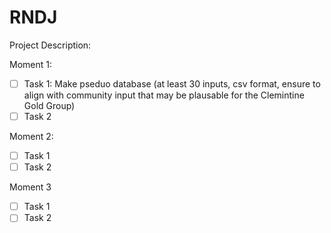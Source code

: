 # RNDJ

Project Description:



Moment 1:

- [ ] Task 1: Make pseduo database (at least 30 inputs, csv format, ensure to align with community input that may be plausable for the Clemintine Gold Group)
- [ ] Task 2
      
Moment 2:

- [ ] Task 1
- [ ] Task 2
      
Moment 3

- [ ] Task 1
- [ ] Task 2
